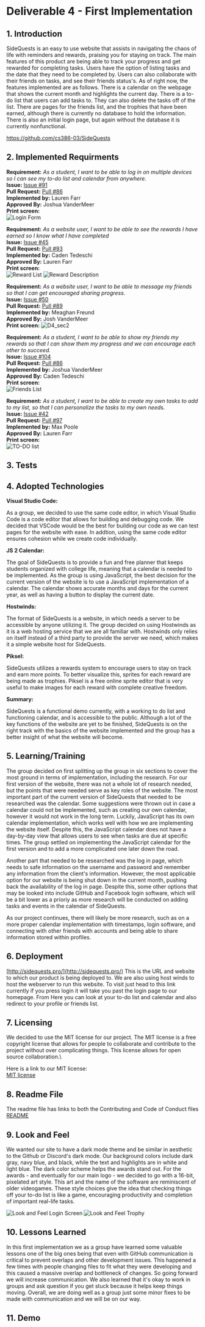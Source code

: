 # Deliverable 4 - First Implementation

## 1. Introduction
SideQuests is an easy to use website that assists in navigating the chaos of life with reminders and rewards, praising you for staying on track. The main features of this product are being able to track your progress and get rewarded for completing tasks. Users have the option of listing tasks and the date that they need to be completed by. Users can also collaborate with their friends on tasks, and see their friends status's. As of right now, the features implemented are as follows. There is a calendar on the webpage that shows the current month and highlights the current day. There is a to-do list that users can add tasks to. They can also delete the tasks off of the list. There are pages for the friends list, and the trophies that have been earned, although there is currently no database to hold the information. There is also an initial login page, but again without the database it is currently nonfunctional.

https://github.com/cs386-03/SideQuests

## 2. Implemented Requirments

**Requirement:** _As a student, I want to be able to log in on multiple devices so I can see my to-do list and calendar from anywhere._ \
**Issue:** [Issue #91](https://github.com/cs386-03/SideQuests/issues/91)\
**Pull Request:** [Pull #86](https://github.com/cs386-03/SideQuests/pull/86)\
**Implemented by:** Lauren Farr\
**Approved By:** Joshua VanderMeer\
**Print screen:** \
![Login Form](LoginForm.JPG)

**Requirement:** _As a website user, I want to be able to see the rewards I have earned so I know what I have completed_\
**Issue:** [Issue #45](https://github.com/cs386-03/SideQuests/issues/45) \
**Pull Request:** [Pull #93](https://github.com/cs386-03/SideQuests/pull/93)\
**Implemented by:** Caden Tedeschi\
**Approved By:** Lauren Farr\
**Print screen:**\
![Reward List](rewardsList.png)
![Reward Description](rewardDescription.png)

**Requirement:** _As a website user, I want to be able to message my friends so that I can get encouraged sharing progress._\
**Issue:** [Issue #50](https://github.com/cs386-03/SideQuests/issues/50)\
**Pull Request:** [Pull #89](https://github.com/cs386-03/SideQuests/pull/89)\
**Implemented by:** Meaghan Freund\
**Approved By:** Josh VanderMeer\
**Print screen:**
![D4_sec2](https://user-images.githubusercontent.com/102330088/227682723-b52f82c9-8393-401d-a1d4-a0361be19ff6.jpg)

**Requirement:** _As a student, I want to be able to show my friends my rewards so that I can show them my progress and we can encourage each other to succeed._ \
**Issue:** [Issue #104](https://github.com/cs386-03/SideQuests/issues/104)\
**Pull Request:** [Pull #86](https://github.com/cs386-03/SideQuests/pull/86)\
**Implemented by:** Joshua VanderMeer\
**Approved By:** Caden Tedeschi\
**Print screen:** \
![Friends List](friendsList.png)

**Requirement:** _As a student, I want to be able to create my own tasks to add to my list, so that I can personalize the tasks to my own needs._ \
**Issue:** [Issue #42](https://github.com/cs386-03/SideQuests/issues/42)\
**Pull Request:** [Pull #97](https://github.com/cs386-03/SideQuests/pull/97)\
**Implemented by:** Max Poole\
**Approved By:** Lauren Farr\
**Print screen:** \
![TO-DO list](TODO_listSS.png)

## 3. Tests

## 4. Adopted Technologies
**Visual Studio Code:**

As a group, we decided to use the same code editor, in which Visual Studio Code is a code editor that allows for building and debugging code. We decided that VSCode would be the best for building our code as we can test pages for the website with ease. In addtion, using the same code editor ensures cohesion while we create code individually.

**JS 2 Calendar:**

The goal of SideQuests is to provide a fun and free planner that keeps students organized with college life, meaning that a calendar is needed to be implemented. As the group is using JavaScript, the best decision for the current version of the website is to use a JavaScript implementation of a calendar. The calendar shows accurate months and days for the current year, as well as having a button to display the current date.

**Hostwinds:**

The format of SideQuests is a website, in which needs a server to be accessible by anyone utilizing it. The group decided on using Hostwinds as it is a web hosting service that we are all familiar with. Hostwinds only relies on itself instead of a third party to provide the server we need, which makes it a simple website host for SideQuests.

**Piksel:**

SideQuests utilizes a rewards system to encourage users to stay on track and earn more points. To better visualize this, sprites for each reward are being made as trophies. Piksel is a free online sprite editor that is very useful to make images for each reward with complete creative freedom.

**Summary:**

SideQuests is a functional demo currently, with a working to do list and functioning calendar, and is accessible to the public. Although a lot of the key functions of the website are yet to be finished, SideQuests is on the right track with the basics of the website implemented and the group has a better insight of what the website will become.

## 5. Learning/Training

The group decided on first splitting up the group in six sections to cover the most ground in terms of implementation, including the research. For our first version of the website, there was not a whole lot of research needed, but the points that were needed serve as key roles of the website. The most important part of the current version of SideQuests that needed to be researched was the calendar. Some suggestions were thrown out in case a calendar could not be implemented, such as creating our own calendar, however it would not work in the long term. Luckily, JavaScript has its own calendar implementation, which works well with how we are implementing the website itself. Despite this, the JavaScript calendar does not have a day-by-day view that allows users to see when tasks are due at specific times. The group settled on implementing the JavaScript calendar for the first version and to add a more complicated one later down the road.

Another part that needed to be researched was the log in page, which needs to safe information on the username and password and remember any information from the client's information. However, the most applicable option for our website is being shut down in the current month, pushing back the availability of the log in page. Despite this, some other options that may be looked into include GitHub and Facebook login software, which will be a bit lower as a prioriy as more research will be conducted on adding tasks and events in the calendar of SideQuests.

As our project continues, there will likely be more research, such as on a more proper calendar implementation with timestamps, login software, and connecting with other friends with accounts and being able to share information stored within profiles.

## 6. Deployment
[http://sidequests.pro/](http://sidequests.pro/) This is the URL and website to which our product is being deployed to. We are also using host winds to host the webserver to run this website.  To visit just head to this link currently if you press login it will take you past the login page to our homepage. From Here you can look at your to-do list and calendar and also redirect to your profile or friends list.

## 7. Licensing

We decided to use the MIT license for our project. The MIT license is a free copyright license that allows for people to collaborate and contribute to the project without over complicating things. This license allows for open source collaboration.\

Here is a link to our MIT license:\
[MIT license](https://github.com/cs386-03/SideQuests/blob/main/LICENSE.md)


## 8. Readme File

The readme file has links to both the Contributing and Code of Conduct files \
[README](../README.md)

## 9. Look and Feel

We wanted our site to have a dark mode theme and be similar in aesthetic to the Github or Discord's dark mode. Our background colors include dark gray, navy blue, and black, while the text and highlights are in white and light blue. The dark color scheme helps the awards stand out. For the awards - and eventually for our main logo - we decided to go with a 16-bit, pixelated art style. This art and the name of the software are reminiscent of older videogames. These style choices give the idea that checking things off your to-do list is like a game, encouraging productivity and completion of important real-life tasks.

![Look and Feel Login Screen](D4_Part9_1.JPG)
![Look and Feel Trophy](trophy1.png)

## 10. Lessons Learned
In this first implementation we as a group have learned some valuable lessons one of the big ones being that even with GitHub communication is critical to prevent overlaps and other development issues. This happened a few times with people changing files to fit what they were developing and this caused a massive overlap and bottleneck of changes. So going forward we will increase communication. We also learned that it's okay to work in groups and ask question if you get stuck because it helps keep things moving. Overall, we are doing well as a group just some minor fixes to be made with communication and we will be on our way.

## 11. Demo
